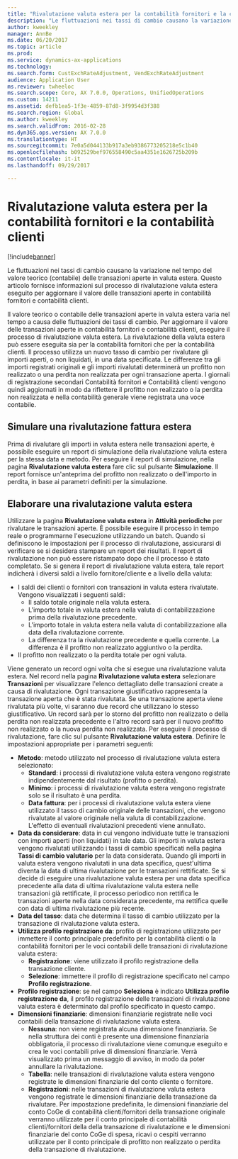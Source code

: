 ```yaml
---
title: "Rivalutazione valuta estera per la contabilità fornitori e la contabilità clienti"
description: "Le fluttuazioni nei tassi di cambio causano la variazione nel tempo del valore teorico (contabile) delle transazioni aperte in valuta estera. Questo articolo fornisce informazioni sul processo di rivalutazione valuta estera eseguito per aggiornare il valore delle transazioni aperte in contabilità fornitori e contabilità clienti."
author: kweekley
manager: AnnBe
ms.date: 06/20/2017
ms.topic: article
ms.prod: 
ms.service: dynamics-ax-applications
ms.technology: 
ms.search.form: CustExchRateAdjustment, VendExchRateAdjustment
audience: Application User
ms.reviewer: twheeloc
ms.search.scope: Core, AX 7.0.0, Operations, UnifiedOperations
ms.custom: 14211
ms.assetid: defb1ea5-1f3e-4859-87d8-3f9954d3f388
ms.search.region: Global
ms.author: kweekley
ms.search.validFrom: 2016-02-28
ms.dyn365.ops.version: AX 7.0.0
ms.translationtype: HT
ms.sourcegitcommit: 7e0a5d044133b917a3eb9386773205218e5c1b40
ms.openlocfilehash: b092529bef976558490c5aa4351e1626725b209b
ms.contentlocale: it-it
ms.lasthandoff: 09/29/2017

---
```


# <a name="foreign-currency-revaluation-for-accounts-payable-and-accounts-receivable"></a>Rivalutazione valuta estera per la contabilità fornitori e la contabilità clienti

[!include[banner](../includes/banner.md)]


Le fluttuazioni nei tassi di cambio causano la variazione nel tempo del valore teorico (contabile) delle transazioni aperte in valuta estera. Questo articolo fornisce informazioni sul processo di rivalutazione valuta estera eseguito per aggiornare il valore delle transazioni aperte in contabilità fornitori e contabilità clienti. 

Il valore teorico o contabile delle transazioni aperte in valuta estera varia nel tempo a causa delle fluttuazioni dei tassi di cambio. Per aggiornare il valore delle transazioni aperte in contabilità fornitori e contabilità clienti, eseguire il processo di rivalutazione valuta estera. La rivalutazione della valuta estera può essere eseguita sia per la contabilità fornitori che per la contabilità clienti. Il processo utilizza un nuovo tasso di cambio per rivalutare gli importi aperti, o non liquidati, in una data specificata. Le differenze tra gli importi registrati originali e gli importi rivalutati determinerà un profitto non realizzato o una perdita non realizzata per ogni transazione aperta. I giornali di registrazione secondari Contabilità fornitori e Contabilità clienti vengono quindi aggiornati in modo da riflettere il profitto non realizzato o la perdita non realizzata e nella contabilità generale viene registrata una voce contabile.

## <a name="simulate-a-foreign-currency-revaluation"></a>Simulare una rivalutazione fattura estera
Prima di rivalutare gli importi in valuta estera nelle transazioni aperte, è possibile eseguire un report di simulazione della rivalutazione valuta estera per la stessa data e metodo. Per eseguire il report di simulazione, nella pagina **Rivalutazione valuta estera** fare clic sul pulsante **Simulazione**. Il report fornisce un'anteprima del profitto non realizzato o dell'importo in perdita, in base ai parametri definiti per la simulazione.

## <a name="process-a-foreign-currency-revaluation"></a>Elaborare una rivalutazione valuta estera
Utilizzare la pagina **Rivalutazione valuta estera** in **Attività periodiche** per rivalutare le transazioni aperte. È possibile eseguire il processo in tempo reale o programmarne l'esecuzione utilizzando un batch. Quando si definiscono le impostazioni per il processo di rivalutazione, assicurarsi di verificare se si desidera stampare un report dei risultati. Il report di rivalutazione non può essere ristampato dopo che il processo è stato completato. Se si genera il report di rivalutazione valuta estera, tale report indicherà i diversi saldi a livello fornitore/cliente e a livello della valuta:

-   I saldi dei clienti o fornitori con transazioni in valuta estera rivalutate. Vengono visualizzati i seguenti saldi:
    -   Il saldo totale originale nella valuta estera.
    -   L'importo totale in valuta estera nella valuta di contabilizzazione prima della rivalutazione precedente.
    -   L'importo totale in valuta estera nella valuta di contabilizzazione alla data della rivalutazione corrente.
    -   La differenza tra la rivalutazione precedente e quella corrente. La differenza è il profitto non realizzato aggiuntivo o la perdita.
-   Il profitto non realizzato o la perdita totale per ogni valuta.

Viene generato un record ogni volta che si esegue una rivalutazione valuta estera. Nel record nella pagina **Rivalutazione valuta estera** selezionare **Transazioni** per visualizzare l'elenco dettagliato delle transazioni create a causa di rivalutazione. Ogni transazione giustificativo rappresenta la transazione aperta che è stata rivalutata. Se una transazione aperta viene rivalutata più volte, vi saranno due record che utilizzano lo stesso giustificativo. Un record sarà per lo storno del profitto non realizzato o della perdita non realizzata precedente e l'altro record sarà per il nuovo profitto non realizzato o la nuova perdita non realizzata. Per eseguire il processo di rivalutazione, fare clic sul pulsante **Rivalutazione valuta estera**. Definire le impostazioni appropriate per i parametri seguenti:

-   **Metodo**: metodo utilizzato nel processo di rivalutazione valuta estera selezionato:
    -   **Standard**: i processi di rivalutazione valuta estera vengono registrate indipendentemente dal risultato (profitto o perdita).
    -   **Minimo**: i processi di rivalutazione valuta estera vengono registrate solo se il risultato è una perdita.
    -   **Data fattura**: per i processi di rivalutazione valuta estera viene utilizzato il tasso di cambio originale delle transazioni, che vengono rivalutate al valore originale nella valuta di contabilizzazione. L'effetto di eventuali rivalutazioni precedenti viene annullato.
-   **Data da considerare**: data in cui vengono individuate tutte le transazioni con importi aperti (non liquidati) in tale data. Gli importi in valuta estera vengono rivalutati utilizzando i tassi di cambio specificati nella pagina **Tassi di cambio valutario** per la data considerata. Quando gli importi in valuta estera vengono rivalutati in una data specifica, quest'ultima diventa la data di ultima rivalutazione per le transazioni rettificate. Se si decide di eseguire una rivalutazione valuta estera per una data specifica precedente alla data di ultima rivalutazione valuta estera nelle transazioni già rettificate, il processo periodico non rettifica le transazioni aperte nella data considerata precedente, ma rettifica quelle con data di ultima rivalutazione più recente.
-   **Data del tasso**: data che determina il tasso di cambio utilizzato per la transazione di rivalutazione valuta estera.
-   **Utilizza profilo registrazione da**: profilo di registrazione utilizzato per immettere il conto principale predefinito per la contabilità clienti o la contabilità fornitori per le voci contabili delle transazioni di rivalutazione valuta estera:
    -   **Registrazione**: viene utilizzato il profilo registrazione della transazione cliente.
    -   **Selezione**: immettere il profilo di registrazione specificato nel campo **Profilo registrazione**.
-   **Profilo registrazione**: se nel campo **Seleziona** è indicato **Utilizza profilo registrazione da**, il profilo registrazione delle transazioni di rivalutazione valuta estera è determinato dal profilo specificato in questo campo.
-   **Dimensioni finanziarie**: dimensioni finanziarie registrate nelle voci contabili della transazione di rivalutazione valuta estera.
    -   **Nessuna**: non viene registrata alcuna dimensione finanziaria. Se nella struttura dei conti è presente una dimensione finanziaria obbligatoria, il processo di rivalutazione viene comunque eseguito e crea le voci contabili prive di dimensioni finanziarie. Verrà visualizzato prima un messaggio di avviso, in modo da poter annullare la rivalutazione.
    -   **Tabella**: nelle transazioni di rivalutazione valuta estera vengono registrate le dimensioni finanziarie del conto cliente o fornitore.
    -   **Registrazioni**: nelle transazioni di rivalutazione valuta estera vengono registrate le dimensioni finanziarie della transazione da rivalutare. Per impostazione predefinita, le dimensioni finanziarie del conto CoGe di contabilità clienti/fornitori della transazione originale verranno utilizzate per il conto principale di contabilità clienti/fornitori della della transazione di rivalutazione e le dimensioni finanziarie del conto CoGe di spesa, ricavi o cespiti verranno utilizzate per il conto principale di profitto non realizzato o perdita della transazione di rivalutazione.






